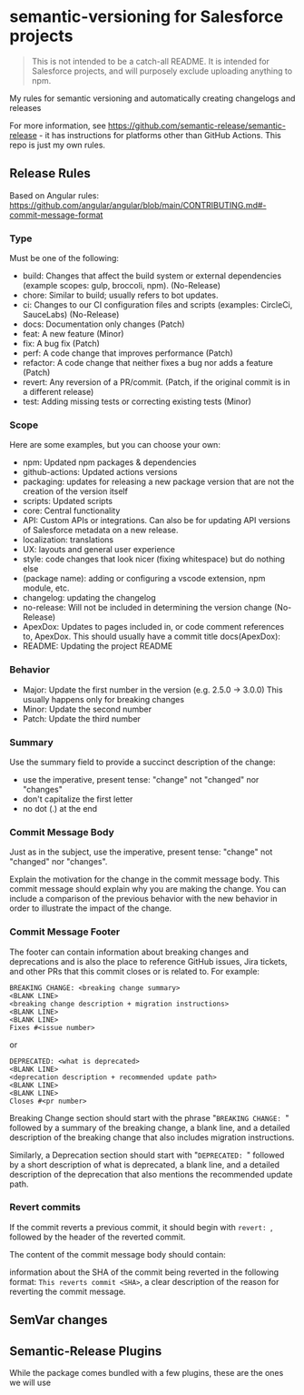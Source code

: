 # semantic-versioning for Salesforce projects

> This is not intended to be a catch-all README. It is intended for Salesforce projects, and will purposely exclude uploading anything to npm.

My rules for semantic versioning and automatically creating changelogs and releases

For more information, see https://github.com/semantic-release/semantic-release - it has instructions for platforms other than GitHub Actions. This repo is just my own rules.

## Release Rules

Based on Angular rules: https://github.com/angular/angular/blob/main/CONTRIBUTING.md#-commit-message-format

### Type

Must be one of the following:

- build: Changes that affect the build system or external dependencies (example scopes: gulp, broccoli, npm). (No-Release)
- chore: Similar to build; usually refers to bot updates.
- ci: Changes to our CI configuration files and scripts (examples: CircleCi, SauceLabs) (No-Release)
- docs: Documentation only changes (Patch)
- feat: A new feature (Minor)
- fix: A bug fix (Patch)
- perf: A code change that improves performance (Patch)
- refactor: A code change that neither fixes a bug nor adds a feature (Patch)
- revert: Any reversion of a PR/commit. (Patch, if the original commit is in a different release)
- test: Adding missing tests or correcting existing tests (Minor)

### Scope

Here are some examples, but you can choose your own:

- npm: Updated npm packages & dependencies
- github-actions: Updated actions versions
- packaging: updates for releasing a new package version that are not the creation of the version itself
- scripts: Updated scripts
- core: Central functionality
- API: Custom APIs or integrations. Can also be for updating API versions of Salesforce metadata on a new release.
- localization: translations
- UX: layouts and general user experience
- style: code changes that look nicer (fixing whitespace) but do nothing else
- (package name): adding or configuring a vscode extension, npm module, etc.
- changelog: updating the changelog
- no-release: Will not be included in determining the version change (No-Release)
- ApexDox: Updates to pages included in, or code comment references to, ApexDox. This should usually have a commit title docs(ApexDox): <whatever was done>
- README: Updating the project README

### Behavior

- Major: Update the first number in the version (e.g. 2.5.0 -> 3.0.0)
  This usually happens only for breaking changes
- Minor: Update the second number
- Patch: Update the third number

### Summary

Use the summary field to provide a succinct description of the change:

- use the imperative, present tense: "change" not "changed" nor "changes"
- don't capitalize the first letter
- no dot (.) at the end

### Commit Message Body

Just as in the subject, use the imperative, present tense: "change" not "changed" nor "changes".

Explain the motivation for the change in the commit message body. This commit message should explain why you are making the change. You can include a comparison of the previous behavior with the new behavior in order to illustrate the impact of the change.

### Commit Message Footer

The footer can contain information about breaking changes and deprecations and is also the place to reference GitHub issues, Jira tickets, and other PRs that this commit closes or is related to. For example:

```
BREAKING CHANGE: <breaking change summary>
<BLANK LINE>
<breaking change description + migration instructions>
<BLANK LINE>
<BLANK LINE>
Fixes #<issue number>
```

or

```
DEPRECATED: <what is deprecated>
<BLANK LINE>
<deprecation description + recommended update path>
<BLANK LINE>
<BLANK LINE>
Closes #<pr number>
```

Breaking Change section should start with the phrase "`BREAKING CHANGE: `" followed by a summary of the breaking change, a blank line, and a detailed description of the breaking change that also includes migration instructions.

Similarly, a Deprecation section should start with "`DEPRECATED: `" followed by a short description of what is deprecated, a blank line, and a detailed description of the deprecation that also mentions the recommended update path.

### Revert commits

If the commit reverts a previous commit, it should begin with `revert: `, followed by the header of the reverted commit.

The content of the commit message body should contain:

information about the SHA of the commit being reverted in the following format: `This reverts commit <SHA>`,
a clear description of the reason for reverting the commit message.

## SemVar changes

## Semantic-Release Plugins

While the package comes bundled with a few plugins, these are the ones we will use

###
